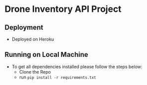 # Drone Inventory API Project

## Deployment
- Deployed on Heroku
  
## Running on Local Machine
- To get all dependencies installed please follow the steps below:
  - Clone the Repo
  - run `pip install -r requirements.txt` 